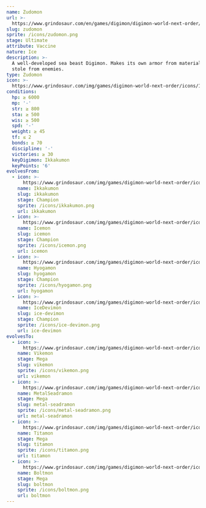```yaml
---
name: Zudomon
url: >-
  https://www.grindosaur.com/en/games/digimon/digimon-world-next-order/digimon/117-zudomon
slug: zudomon
sprite: /icons/zudomon.png
stage: Ultimate
attribute: Vaccine
nature: Ice
description: >-
  A well-developed sea beast Digimon. Makes its own armor from materials it
  stole from enemies.
type: Zudomon
icon: >-
  https://www.grindosaur.com/img/games/digimon-world-next-order/icons/117-zudomon-icon.png
conditions:
  hp: ≥ 6000
  mp: '-'
  str: ≥ 800
  sta: ≥ 500
  wis: ≥ 500
  spd: '-'
  weight: ≥ 45
  tf: ≤ 2
  bonds: ≥ 70
  discipline: '-'
  victories: ≥ 30
  keyDigimon: Ikkakumon
  keyPoints: '6'
evolvesFrom:
  - icon: >-
      https://www.grindosaur.com/img/games/digimon-world-next-order/icons/64-ikkakumon-icon-small.png
    name: Ikkakumon
    slug: ikkakumon
    stage: Champion
    sprite: /icons/ikkakumon.png
    url: ikkakumon
  - icon: >-
      https://www.grindosaur.com/img/games/digimon-world-next-order/icons/88-icemon-icon-small.png
    name: Icemon
    slug: icemon
    stage: Champion
    sprite: /icons/icemon.png
    url: icemon
  - icon: >-
      https://www.grindosaur.com/img/games/digimon-world-next-order/icons/89-hyogamon-icon-small.png
    name: Hyogamon
    slug: hyogamon
    stage: Champion
    sprite: /icons/hyogamon.png
    url: hyogamon
  - icon: >-
      https://www.grindosaur.com/img/games/digimon-world-next-order/icons/104-icedevimon-icon-small.png
    name: IceDevimon
    slug: ice-devimon
    stage: Champion
    sprite: /icons/ice-devimon.png
    url: ice-devimon
evolvesTo:
  - icon: >-
      https://www.grindosaur.com/img/games/digimon-world-next-order/icons/163-vikemon-icon-small.png
    name: Vikemon
    stage: Mega
    slug: vikemon
    sprite: /icons/vikemon.png
    url: vikemon
  - icon: >-
      https://www.grindosaur.com/img/games/digimon-world-next-order/icons/188-metalseadramon-icon-small.png
    name: MetalSeadramon
    stage: Mega
    slug: metal-seadramon
    sprite: /icons/metal-seadramon.png
    url: metal-seadramon
  - icon: >-
      https://www.grindosaur.com/img/games/digimon-world-next-order/icons/193-titamon-icon-small.png
    name: Titamon
    stage: Mega
    slug: titamon
    sprite: /icons/titamon.png
    url: titamon
  - icon: >-
      https://www.grindosaur.com/img/games/digimon-world-next-order/icons/186-boltmon-icon-small.png
    name: Boltmon
    stage: Mega
    slug: boltmon
    sprite: /icons/boltmon.png
    url: boltmon
---
```


